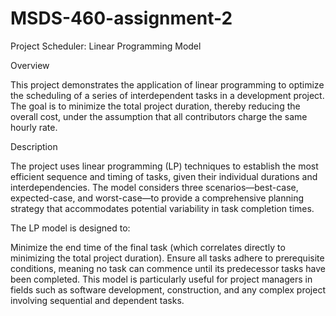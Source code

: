 # MSDS-460-assignment-2

Project Scheduler: Linear Programming Model

Overview

This project demonstrates the application of linear programming to optimize the scheduling of a series of interdependent tasks in a development project. The goal is to minimize the total project duration, thereby reducing the overall cost, under the assumption that all contributors charge the same hourly rate.

Description

The project uses linear programming (LP) techniques to establish the most efficient sequence and timing of tasks, given their individual durations and interdependencies. The model considers three scenarios—best-case, expected-case, and worst-case—to provide a comprehensive planning strategy that accommodates potential variability in task completion times.

The LP model is designed to:

Minimize the end time of the final task (which correlates directly to minimizing the total project duration).
Ensure all tasks adhere to prerequisite conditions, meaning no task can commence until its predecessor tasks have been completed.
This model is particularly useful for project managers in fields such as software development, construction, and any complex project involving sequential and dependent tasks.
